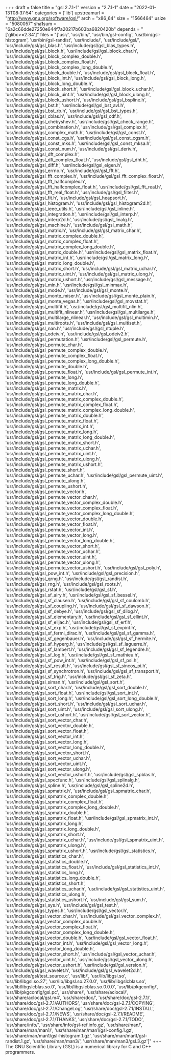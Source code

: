 +++
draft = false
title = "gsl 2.7.1-1"
version = "2.7.1-1"
date = "2022-01-13T08:37:54"
categories = ['lib']
upstreamurl = "http://www.gnu.org/software/gsl/"
arch = "x86_64"
size = "1566464"
usize = "5080057"
sha1sum = "6a2c66dde27250e644f7a20217b603ba6820420b"
depends = "['glibc>=2.34']"
files = "['usr/', 'usr/bin/', 'usr/bin/gsl-config', 'usr/bin/gsl-histogram', 'usr/bin/gsl-randist', 'usr/include/', 'usr/include/gsl/', 'usr/include/gsl/gsl_blas.h', 'usr/include/gsl/gsl_blas_types.h', 'usr/include/gsl/gsl_block.h', 'usr/include/gsl/gsl_block_char.h', 'usr/include/gsl/gsl_block_complex_double.h', 'usr/include/gsl/gsl_block_complex_float.h', 'usr/include/gsl/gsl_block_complex_long_double.h', 'usr/include/gsl/gsl_block_double.h', 'usr/include/gsl/gsl_block_float.h', 'usr/include/gsl/gsl_block_int.h', 'usr/include/gsl/gsl_block_long.h', 'usr/include/gsl/gsl_block_long_double.h', 'usr/include/gsl/gsl_block_short.h', 'usr/include/gsl/gsl_block_uchar.h', 'usr/include/gsl/gsl_block_uint.h', 'usr/include/gsl/gsl_block_ulong.h', 'usr/include/gsl/gsl_block_ushort.h', 'usr/include/gsl/gsl_bspline.h', 'usr/include/gsl/gsl_bst.h', 'usr/include/gsl/gsl_bst_avl.h', 'usr/include/gsl/gsl_bst_rb.h', 'usr/include/gsl/gsl_bst_types.h', 'usr/include/gsl/gsl_cblas.h', 'usr/include/gsl/gsl_cdf.h', 'usr/include/gsl/gsl_chebyshev.h', 'usr/include/gsl/gsl_check_range.h', 'usr/include/gsl/gsl_combination.h', 'usr/include/gsl/gsl_complex.h', 'usr/include/gsl/gsl_complex_math.h', 'usr/include/gsl/gsl_const.h', 'usr/include/gsl/gsl_const_cgs.h', 'usr/include/gsl/gsl_const_cgsm.h', 'usr/include/gsl/gsl_const_mks.h', 'usr/include/gsl/gsl_const_mksa.h', 'usr/include/gsl/gsl_const_num.h', 'usr/include/gsl/gsl_deriv.h', 'usr/include/gsl/gsl_dft_complex.h', 'usr/include/gsl/gsl_dft_complex_float.h', 'usr/include/gsl/gsl_dht.h', 'usr/include/gsl/gsl_diff.h', 'usr/include/gsl/gsl_eigen.h', 'usr/include/gsl/gsl_errno.h', 'usr/include/gsl/gsl_fft.h', 'usr/include/gsl/gsl_fft_complex.h', 'usr/include/gsl/gsl_fft_complex_float.h', 'usr/include/gsl/gsl_fft_halfcomplex.h', 'usr/include/gsl/gsl_fft_halfcomplex_float.h', 'usr/include/gsl/gsl_fft_real.h', 'usr/include/gsl/gsl_fft_real_float.h', 'usr/include/gsl/gsl_filter.h', 'usr/include/gsl/gsl_fit.h', 'usr/include/gsl/gsl_heapsort.h', 'usr/include/gsl/gsl_histogram.h', 'usr/include/gsl/gsl_histogram2d.h', 'usr/include/gsl/gsl_ieee_utils.h', 'usr/include/gsl/gsl_inline.h', 'usr/include/gsl/gsl_integration.h', 'usr/include/gsl/gsl_interp.h', 'usr/include/gsl/gsl_interp2d.h', 'usr/include/gsl/gsl_linalg.h', 'usr/include/gsl/gsl_machine.h', 'usr/include/gsl/gsl_math.h', 'usr/include/gsl/gsl_matrix.h', 'usr/include/gsl/gsl_matrix_char.h', 'usr/include/gsl/gsl_matrix_complex_double.h', 'usr/include/gsl/gsl_matrix_complex_float.h', 'usr/include/gsl/gsl_matrix_complex_long_double.h', 'usr/include/gsl/gsl_matrix_double.h', 'usr/include/gsl/gsl_matrix_float.h', 'usr/include/gsl/gsl_matrix_int.h', 'usr/include/gsl/gsl_matrix_long.h', 'usr/include/gsl/gsl_matrix_long_double.h', 'usr/include/gsl/gsl_matrix_short.h', 'usr/include/gsl/gsl_matrix_uchar.h', 'usr/include/gsl/gsl_matrix_uint.h', 'usr/include/gsl/gsl_matrix_ulong.h', 'usr/include/gsl/gsl_matrix_ushort.h', 'usr/include/gsl/gsl_message.h', 'usr/include/gsl/gsl_min.h', 'usr/include/gsl/gsl_minmax.h', 'usr/include/gsl/gsl_mode.h', 'usr/include/gsl/gsl_monte.h', 'usr/include/gsl/gsl_monte_miser.h', 'usr/include/gsl/gsl_monte_plain.h', 'usr/include/gsl/gsl_monte_vegas.h', 'usr/include/gsl/gsl_movstat.h', 'usr/include/gsl/gsl_multifit.h', 'usr/include/gsl/gsl_multifit_nlin.h', 'usr/include/gsl/gsl_multifit_nlinear.h', 'usr/include/gsl/gsl_multilarge.h', 'usr/include/gsl/gsl_multilarge_nlinear.h', 'usr/include/gsl/gsl_multimin.h', 'usr/include/gsl/gsl_multiroots.h', 'usr/include/gsl/gsl_multiset.h', 'usr/include/gsl/gsl_nan.h', 'usr/include/gsl/gsl_ntuple.h', 'usr/include/gsl/gsl_odeiv.h', 'usr/include/gsl/gsl_odeiv2.h', 'usr/include/gsl/gsl_permutation.h', 'usr/include/gsl/gsl_permute.h', 'usr/include/gsl/gsl_permute_char.h', 'usr/include/gsl/gsl_permute_complex_double.h', 'usr/include/gsl/gsl_permute_complex_float.h', 'usr/include/gsl/gsl_permute_complex_long_double.h', 'usr/include/gsl/gsl_permute_double.h', 'usr/include/gsl/gsl_permute_float.h', 'usr/include/gsl/gsl_permute_int.h', 'usr/include/gsl/gsl_permute_long.h', 'usr/include/gsl/gsl_permute_long_double.h', 'usr/include/gsl/gsl_permute_matrix.h', 'usr/include/gsl/gsl_permute_matrix_char.h', 'usr/include/gsl/gsl_permute_matrix_complex_double.h', 'usr/include/gsl/gsl_permute_matrix_complex_float.h', 'usr/include/gsl/gsl_permute_matrix_complex_long_double.h', 'usr/include/gsl/gsl_permute_matrix_double.h', 'usr/include/gsl/gsl_permute_matrix_float.h', 'usr/include/gsl/gsl_permute_matrix_int.h', 'usr/include/gsl/gsl_permute_matrix_long.h', 'usr/include/gsl/gsl_permute_matrix_long_double.h', 'usr/include/gsl/gsl_permute_matrix_short.h', 'usr/include/gsl/gsl_permute_matrix_uchar.h', 'usr/include/gsl/gsl_permute_matrix_uint.h', 'usr/include/gsl/gsl_permute_matrix_ulong.h', 'usr/include/gsl/gsl_permute_matrix_ushort.h', 'usr/include/gsl/gsl_permute_short.h', 'usr/include/gsl/gsl_permute_uchar.h', 'usr/include/gsl/gsl_permute_uint.h', 'usr/include/gsl/gsl_permute_ulong.h', 'usr/include/gsl/gsl_permute_ushort.h', 'usr/include/gsl/gsl_permute_vector.h', 'usr/include/gsl/gsl_permute_vector_char.h', 'usr/include/gsl/gsl_permute_vector_complex_double.h', 'usr/include/gsl/gsl_permute_vector_complex_float.h', 'usr/include/gsl/gsl_permute_vector_complex_long_double.h', 'usr/include/gsl/gsl_permute_vector_double.h', 'usr/include/gsl/gsl_permute_vector_float.h', 'usr/include/gsl/gsl_permute_vector_int.h', 'usr/include/gsl/gsl_permute_vector_long.h', 'usr/include/gsl/gsl_permute_vector_long_double.h', 'usr/include/gsl/gsl_permute_vector_short.h', 'usr/include/gsl/gsl_permute_vector_uchar.h', 'usr/include/gsl/gsl_permute_vector_uint.h', 'usr/include/gsl/gsl_permute_vector_ulong.h', 'usr/include/gsl/gsl_permute_vector_ushort.h', 'usr/include/gsl/gsl_poly.h', 'usr/include/gsl/gsl_pow_int.h', 'usr/include/gsl/gsl_precision.h', 'usr/include/gsl/gsl_qrng.h', 'usr/include/gsl/gsl_randist.h', 'usr/include/gsl/gsl_rng.h', 'usr/include/gsl/gsl_roots.h', 'usr/include/gsl/gsl_rstat.h', 'usr/include/gsl/gsl_sf.h', 'usr/include/gsl/gsl_sf_airy.h', 'usr/include/gsl/gsl_sf_bessel.h', 'usr/include/gsl/gsl_sf_clausen.h', 'usr/include/gsl/gsl_sf_coulomb.h', 'usr/include/gsl/gsl_sf_coupling.h', 'usr/include/gsl/gsl_sf_dawson.h', 'usr/include/gsl/gsl_sf_debye.h', 'usr/include/gsl/gsl_sf_dilog.h', 'usr/include/gsl/gsl_sf_elementary.h', 'usr/include/gsl/gsl_sf_ellint.h', 'usr/include/gsl/gsl_sf_elljac.h', 'usr/include/gsl/gsl_sf_erf.h', 'usr/include/gsl/gsl_sf_exp.h', 'usr/include/gsl/gsl_sf_expint.h', 'usr/include/gsl/gsl_sf_fermi_dirac.h', 'usr/include/gsl/gsl_sf_gamma.h', 'usr/include/gsl/gsl_sf_gegenbauer.h', 'usr/include/gsl/gsl_sf_hermite.h', 'usr/include/gsl/gsl_sf_hyperg.h', 'usr/include/gsl/gsl_sf_laguerre.h', 'usr/include/gsl/gsl_sf_lambert.h', 'usr/include/gsl/gsl_sf_legendre.h', 'usr/include/gsl/gsl_sf_log.h', 'usr/include/gsl/gsl_sf_mathieu.h', 'usr/include/gsl/gsl_sf_pow_int.h', 'usr/include/gsl/gsl_sf_psi.h', 'usr/include/gsl/gsl_sf_result.h', 'usr/include/gsl/gsl_sf_sincos_pi.h', 'usr/include/gsl/gsl_sf_synchrotron.h', 'usr/include/gsl/gsl_sf_transport.h', 'usr/include/gsl/gsl_sf_trig.h', 'usr/include/gsl/gsl_sf_zeta.h', 'usr/include/gsl/gsl_siman.h', 'usr/include/gsl/gsl_sort.h', 'usr/include/gsl/gsl_sort_char.h', 'usr/include/gsl/gsl_sort_double.h', 'usr/include/gsl/gsl_sort_float.h', 'usr/include/gsl/gsl_sort_int.h', 'usr/include/gsl/gsl_sort_long.h', 'usr/include/gsl/gsl_sort_long_double.h', 'usr/include/gsl/gsl_sort_short.h', 'usr/include/gsl/gsl_sort_uchar.h', 'usr/include/gsl/gsl_sort_uint.h', 'usr/include/gsl/gsl_sort_ulong.h', 'usr/include/gsl/gsl_sort_ushort.h', 'usr/include/gsl/gsl_sort_vector.h', 'usr/include/gsl/gsl_sort_vector_char.h', 'usr/include/gsl/gsl_sort_vector_double.h', 'usr/include/gsl/gsl_sort_vector_float.h', 'usr/include/gsl/gsl_sort_vector_int.h', 'usr/include/gsl/gsl_sort_vector_long.h', 'usr/include/gsl/gsl_sort_vector_long_double.h', 'usr/include/gsl/gsl_sort_vector_short.h', 'usr/include/gsl/gsl_sort_vector_uchar.h', 'usr/include/gsl/gsl_sort_vector_uint.h', 'usr/include/gsl/gsl_sort_vector_ulong.h', 'usr/include/gsl/gsl_sort_vector_ushort.h', 'usr/include/gsl/gsl_spblas.h', 'usr/include/gsl/gsl_specfunc.h', 'usr/include/gsl/gsl_splinalg.h', 'usr/include/gsl/gsl_spline.h', 'usr/include/gsl/gsl_spline2d.h', 'usr/include/gsl/gsl_spmatrix.h', 'usr/include/gsl/gsl_spmatrix_char.h', 'usr/include/gsl/gsl_spmatrix_complex_double.h', 'usr/include/gsl/gsl_spmatrix_complex_float.h', 'usr/include/gsl/gsl_spmatrix_complex_long_double.h', 'usr/include/gsl/gsl_spmatrix_double.h', 'usr/include/gsl/gsl_spmatrix_float.h', 'usr/include/gsl/gsl_spmatrix_int.h', 'usr/include/gsl/gsl_spmatrix_long.h', 'usr/include/gsl/gsl_spmatrix_long_double.h', 'usr/include/gsl/gsl_spmatrix_short.h', 'usr/include/gsl/gsl_spmatrix_uchar.h', 'usr/include/gsl/gsl_spmatrix_uint.h', 'usr/include/gsl/gsl_spmatrix_ulong.h', 'usr/include/gsl/gsl_spmatrix_ushort.h', 'usr/include/gsl/gsl_statistics.h', 'usr/include/gsl/gsl_statistics_char.h', 'usr/include/gsl/gsl_statistics_double.h', 'usr/include/gsl/gsl_statistics_float.h', 'usr/include/gsl/gsl_statistics_int.h', 'usr/include/gsl/gsl_statistics_long.h', 'usr/include/gsl/gsl_statistics_long_double.h', 'usr/include/gsl/gsl_statistics_short.h', 'usr/include/gsl/gsl_statistics_uchar.h', 'usr/include/gsl/gsl_statistics_uint.h', 'usr/include/gsl/gsl_statistics_ulong.h', 'usr/include/gsl/gsl_statistics_ushort.h', 'usr/include/gsl/gsl_sum.h', 'usr/include/gsl/gsl_sys.h', 'usr/include/gsl/gsl_test.h', 'usr/include/gsl/gsl_types.h', 'usr/include/gsl/gsl_vector.h', 'usr/include/gsl/gsl_vector_char.h', 'usr/include/gsl/gsl_vector_complex.h', 'usr/include/gsl/gsl_vector_complex_double.h', 'usr/include/gsl/gsl_vector_complex_float.h', 'usr/include/gsl/gsl_vector_complex_long_double.h', 'usr/include/gsl/gsl_vector_double.h', 'usr/include/gsl/gsl_vector_float.h', 'usr/include/gsl/gsl_vector_int.h', 'usr/include/gsl/gsl_vector_long.h', 'usr/include/gsl/gsl_vector_long_double.h', 'usr/include/gsl/gsl_vector_short.h', 'usr/include/gsl/gsl_vector_uchar.h', 'usr/include/gsl/gsl_vector_uint.h', 'usr/include/gsl/gsl_vector_ulong.h', 'usr/include/gsl/gsl_vector_ushort.h', 'usr/include/gsl/gsl_version.h', 'usr/include/gsl/gsl_wavelet.h', 'usr/include/gsl/gsl_wavelet2d.h', 'usr/include/gsl/test_source.c', 'usr/lib/', 'usr/lib/libgsl.so', 'usr/lib/libgsl.so.27', 'usr/lib/libgsl.so.27.0.0', 'usr/lib/libgslcblas.so', 'usr/lib/libgslcblas.so.0', 'usr/lib/libgslcblas.so.0.0.0', 'usr/lib/pkgconfig/', 'usr/lib/pkgconfig/gsl.pc', 'usr/share/', 'usr/share/aclocal/', 'usr/share/aclocal/gsl.m4', 'usr/share/doc/', 'usr/share/doc/gsl-2.7.1/', 'usr/share/doc/gsl-2.7.1/AUTHORS', 'usr/share/doc/gsl-2.7.1/COPYING', 'usr/share/doc/gsl-2.7.1/ChangeLog', 'usr/share/doc/gsl-2.7.1/INSTALL', 'usr/share/doc/gsl-2.7.1/NEWS', 'usr/share/doc/gsl-2.7.1/README', 'usr/share/doc/gsl-2.7.1/THANKS', 'usr/share/doc/gsl-2.7.1/TODO', 'usr/share/info/', 'usr/share/info/gsl-ref.info.gz', 'usr/share/man/', 'usr/share/man/man1/', 'usr/share/man/man1/gsl-config.1.gz', 'usr/share/man/man1/gsl-histogram.1.gz', 'usr/share/man/man1/gsl-randist.1.gz', 'usr/share/man/man3/', 'usr/share/man/man3/gsl.3.gz']"
+++
The GNU Scientific Library (GSL) is a numerical library for C and C++ programmers.